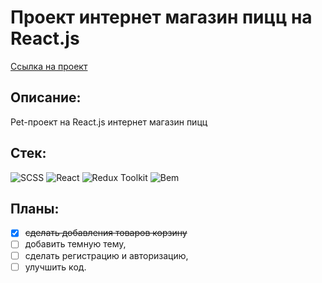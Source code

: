 # Проект интернет магазин пицц на React.js

[Ссылка на проект](https://dmitriyledovskih.github.io/react-pizza)

## Описание:

Pet-проект на React.js интернет магазин пицц

## Стек:

![SCSS](https://img.shields.io/badge/SASS-333?style=for-the-badge&logo=sass&logoColor=CC6699)
![React](https://img.shields.io/badge/React-333?style=for-the-badge&logo=react&logoColor=60dff4)
![Redux Toolkit](https://img.shields.io/badge/Redux&nbsp;Toolkit-333?style=for-the-badge&logo=redux&logoColor=7549bc)
![Bem](https://img.shields.io/badge/-Бэм-333?style=for-the-badge&logo=bem&logoColor=fff)

## Планы:

- [X] ~~сделать добавления товаров корзину~~
- [ ] добавить темную тему, 
- [ ] сделать регистрацию и авторизацию, 
- [ ] улучшить код.
